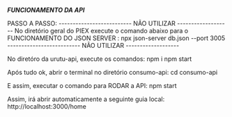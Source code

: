 ***FUNCIONAMENTO DA API***


PASSO A PASSO:
-------------------------- NÃO UTILIZAR -------------------
No diretório geral do PIEX execute o comando abaixo para o FUNCIONAMENTO DO JSON SERVER : 
npx json-server db.json --port 3005
-------------------------- NÃO UTILIZAR -------------------



No diretóro da urutu-api, execute os comandos:
npm i
npm start

Após tudo ok, abrir o terminal no diretório consumo-api:
cd consumo-api

E assim, executar o comando para RODAR a API:
npm start

Assim, irá abrir automaticamente a seguinte guia local:
http://localhost:3000/home